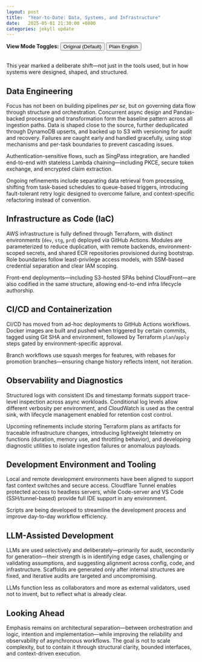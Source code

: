 ```yaml
---
layout: post
title:  "Year-to-Date: Data, Systems, and Infrastructure"
date:   2025-05-01 21:30:00 +0800
categories: jekyll update
---
```


<!-- Toggle Buttons -->
<div>
    <strong>View Mode Toggles:</strong>
  <button onclick="toggleVersion('original')">Original (Default)</button>
  <button onclick="toggleVersion('english')">Plain English</button>
</div>
<br>

<!-- DENSE VERSION -->
<div id="original" style="display: block;" markdown="1">

This year marked a deliberate shift—not just in the tools used, but in how systems were designed, shaped, and structured.

## Data Engineering

Focus has not been on building pipelines *per se*, but on governing data flow through structure and orchestration. Concurrent async design and Pandas-backed processing and transformation form the baseline pattern across all ingestion paths. Data is shaped close to the source, further deduplicated through DynamoDB upserts, and backed up to S3 with versioning for audit and recovery. Failures are caught early and handled gracefully, using stop mechanisms and per-task boundaries to prevent cascading issues.

Authentication-sensitive flows, such as SingPass integration, are handled end-to-end with stateless Lambda chaining—including PKCE, secure token exchange, and encrypted claim extraction.

Ongoing refinements include separating data retrieval from processing, shifting from task-based schedules to queue-based triggers, introducing fault-tolerant retry logic designed to overcome failure, and context-specific refactoring instead of convention.

## Infrastructure as Code (IaC)

AWS infrastructure is fully defined through Terraform, with distinct environments (`dev`, `stg`, `prd`) deployed via GitHub Actions. Modules are parameterized to reduce duplication, with remote backends, environment-scoped secrets, and shared ECR repositories provisioned during bootstrap. Role boundaries follow least-privilege access models, with SSM-based credential separation and clear IAM scoping.

Front-end deployments—including S3-hosted SPAs behind CloudFront—are also codified in the same structure, allowing end-to-end infra lifecycle authorship.

## CI/CD and Containerization

CI/CD has moved from ad-hoc deployments to GitHub Actions workflows. Docker images are built and pushed when triggered by certain commits, tagged using Git SHA and environment, followed by Terraform `plan`/`apply` steps gated by environment-specific approval.

Branch workflows use squash merges for features, with rebases for promotion branches—ensuring change history reflects intent, not iteration.

## Observability and Diagnostics

Structured logs with consistent IDs and timestamp formats support trace-level inspection across async workloads. Conditional log levels allow different verbosity per environment, and CloudWatch is used as the central sink, with lifecycle management enabled for retention cost control.

Upcoming refinements include storing Terraform plans as artifacts for traceable infrastructure changes, introducing lightweight telemetry on functions (duration, memory use, and throttling behavior), and developing diagnostic utilities to isolate ingestion failures or anomalous payloads.

## Development Environment and Tooling

Local and remote development environments have been aligned to support fast context switches and secure access. Cloudflare Tunnel enables protected access to headless servers, while Code-server and VS Code (SSH/tunnel-based) provide full IDE support in any environment.

Scripts are being developed to streamline the development process and improve day-to-day workflow efficiency.

## LLM-Assisted Development

LLMs are used selectively and deliberately—primarily for audit, secondarily for generation—their strength is in identifying edge cases, challenging or validating assumptions, and suggesting alignment across config, code, and infrastructure. Scaffolds are generated only after internal structures are fixed, and iterative audits are targeted and uncompromising.

LLMs function less as collaborators and more as external validators, used not to invent, but to reflect what is already clear.

## Looking Ahead

Emphasis remains on architectural separation—between orchestration and logic, intention and implementation—while improving the reliability and observability of asynchronous workflows. The goal is not to scale complexity, but to contain it through structural clarity, bounded interfaces, and context-driven execution.

</div>

<!-- ENGLISH VERSION -->
<div id="english" style="display: none;" markdown="1">

This year marked a shift—not only in tools adopted, but in how systems were designed and maintained. The emphasis was placed on building with reliability, clarity, and long-term manageability in mind.

## Data Engineering

Rather than building pipelines as a goal in itself, attention was directed toward shaping how data flows through systems. Key characteristics of the new pattern include:

- Data is processed as it arrives, using asynchronous execution.
- Raw data is processed and deduplicated early through Python Pandas.
- Records are further streamlined by leveraging DynamoDB's conditional insert or update.
- Backups are written to S3 with version control, supporting traceability and recovery.

Failures are contained within isolated tasks, preventing cascading effects.

Authentication-related workflows (such as SingPass integration) are handled using stateless Lambda sequences. This includes secure handling of login protocols (PKCE), access tokens, and encrypted identity claims—all without compromising sensitivity between steps.

Further improvements to be introduced over time:

- Retrieval and processing were separated to increase modularity.
- Timed schedules were replaced with event-driven triggers.
- Retries were made fault-tolerant and context-aware.
- Refactoring was applied selectively, based on actual system needs.

## Infrastructure as Code (IaC)

All infrastructure was defined using Terraform. Distinct environments—development, staging, and production—are deployed using GitHub Actions.

- Remote state is maintained per environment.
- Secrets are stored and accessed securely via SSM Parameter Store.
- IAM roles follow least-privilege principles.
- Modules are parameterized to eliminate duplication.

Front-end deployments (e.g., SPAs on S3 served through CloudFront) were brought under the same infrastructure-as-code model to support full lifecycle automation.

## CI/CD and Containerization

Code deployments were moved from manual processes to automated GitHub Actions workflows.

- Docker images are built and tagged with Git SHAs on relevant commits.
- Terraform `plan` and `apply` steps are gated behind review and approval workflows.
- Feature branches are merged using squash strategies.
- Promotion branches are rebased to preserve coherent, intentional change history.

This transition ensures deployments reflect deliberate architectural intent rather than accumulated iteration.

## Observability and Diagnostics

Structured logging formats were introduced, featuring consistent timestamps, request identifiers, and event metadata. These enable trace-level inspection across asynchronous workloads.

Log verbosity is controlled per environment. Logs are routed through CloudWatch with lifecycle policies configured to control retention and cost.

Planned additions include:

- Storing Terraform plans as artifacts for future inspection.
- Collecting telemetry data on function runtime behavior (e.g., execution time, memory use, throttling).
- Building diagnostic tools to assist with failure triage and data anomaly detection.

## Development Environment and Tooling

Development workflows were aligned across local and remote contexts:

- Remote development is enabled through Cloudflare Tunnel, Code-server, and VS Code via SSH.
- Local development is containerized for reproducibility.
- Internal scripts are being created to simplify repetitive tasks such as environment switching, container launching, and deployment execution.

This alignment reduces context-switching overhead and promotes operational consistency.

## LLM-Assisted Development

Language models (LLMs) are used selectively—their role is mainly post-design validation, not simply code generation.

- Edge cases and overlooked conditions are more easily identified.
- Infrastructure, configuration, and implementation are cross-checked for consistency.
- Suggestions are offered only after internal structures are defined.

LLMs functioned as external validators—reflecting clarity already present, rather than producing new architectural material.

## Looking Ahead

Emphasis remains on architectural separation:

- Orchestration and logic are kept distinct.
- Implementation reflects clarified intent.
- Systems are made increasingly observable and failure-tolerant.

Complexity is not avoided, but contained—through deliberate structure, bounded interfaces, and context-aware execution.

</div>

<!-- Toggle Script -->
<script>
function toggleVersion(id) {
  document.getElementById('original').style.display = (id === 'original') ? 'block' : 'none';
  document.getElementById('english').style.display = (id === 'english') ? 'block' : 'none';
}
</script>

